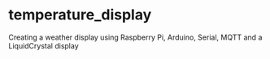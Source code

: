 # temperature_display
Creating a weather display using Raspberry Pi, Arduino, Serial, MQTT and a LiquidCrystal display

